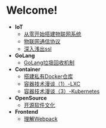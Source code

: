 # Welcome!

* **IoT**
    * [从零开始搭建物联网系统](IoT/building-an-iot-system-from-scratch/article.md)
    * [物联网通信协议](IoT/iot-protocols/article.md)
    * [深入浅出ssl](IoT/dive-into-ssl/article.md)
* **GoLang**
    * [GoLang垃圾回收机制](GoLang/golang-gc/article.md)
* **Container**
    * [搭建私有Docker仓库](Container/deploy-private-docker-registry.md)
    * [容器技术漫谈（1）-LXC](Container/container-lxc/article.md)
    * [容器技术漫谈（3）-Kubernetes](Container/container-kubernetes/article.md)
* **OpenSource**
	* [开源软件文化](OpenSource/open-source-culture/article.md)
* **Frontend**
    * [理解Webpack](Frontend/dive-into-webpack/article.md)

